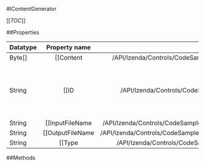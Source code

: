 #IContentGenerator

[[_TOC_]]

##Properties

|Datatype|Property name|Property description|Default Value|
|:-------|:----------:|:-----------------:|:-----------:|
|Byte[]|[[Content|/API/Izenda/Controls/CodeSamples/Izenda_Controls_IContentGenerator_Content]]||inherited from concrete class|
|String|[[ID|/API/Izenda/Controls/CodeSamples/Izenda_Controls_IContentGenerator_ID]]| Gets or sets the programmatic identifier assigned to this content generator. |inherited from concrete class|
|String|[[InputFileName|/API/Izenda/Controls/CodeSamples/Izenda_Controls_IContentGenerator_InputFileName]]||inherited from concrete class|
|String|[[OutputFileName|/API/Izenda/Controls/CodeSamples/Izenda_Controls_IContentGenerator_OutputFileName]]||inherited from concrete class|
|String|[[Type|/API/Izenda/Controls/CodeSamples/Izenda_Controls_IContentGenerator_Type]]||inherited from concrete class|


##Methods

